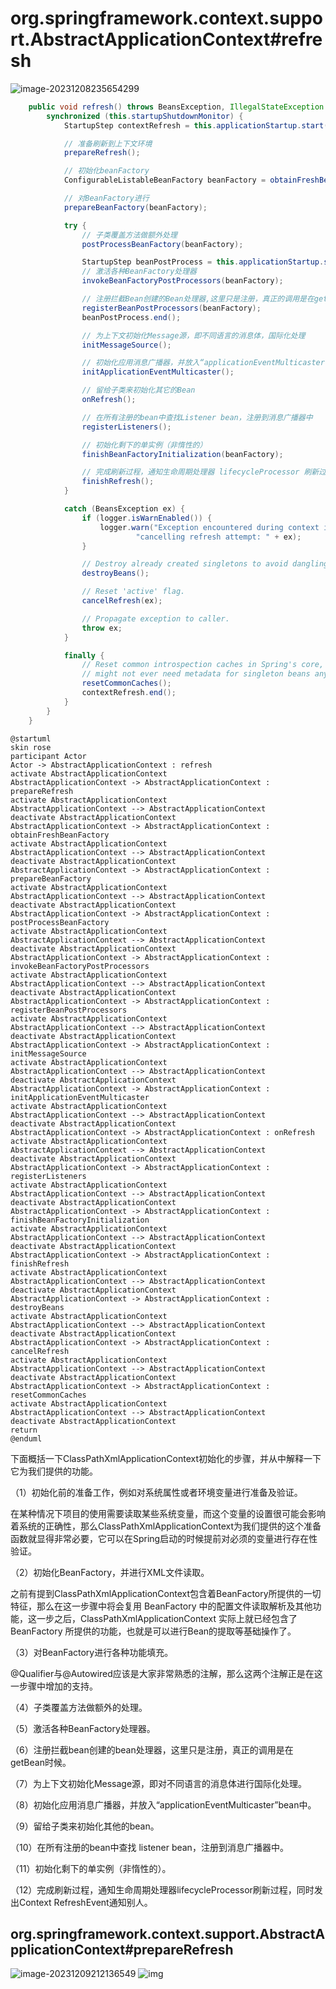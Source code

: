 # org.springframework.context.support.AbstractApplicationContext#refresh
![image-20231208235654299](https://gitee.com/ycfan/images/raw/master/img/image-20231208235654299.png)

```java
	public void refresh() throws BeansException, IllegalStateException {
		synchronized (this.startupShutdownMonitor) {
			StartupStep contextRefresh = this.applicationStartup.start("spring.context.refresh");

			// 准备刷新到上下文环境
			prepareRefresh();

			// 初始化beanFactory
			ConfigurableListableBeanFactory beanFactory = obtainFreshBeanFactory();

			// 对BeanFactory进行
			prepareBeanFactory(beanFactory);

			try {
				// 子类覆盖方法做额外处理
				postProcessBeanFactory(beanFactory);

				StartupStep beanPostProcess = this.applicationStartup.start("spring.context.beans.post-process");
				// 激活各种BeanFactory处理器
				invokeBeanFactoryPostProcessors(beanFactory);

				// 注册拦截Bean创建的Bean处理器,这里只是注册，真正的调用是在getBean时候
				registerBeanPostProcessors(beanFactory);
				beanPostProcess.end();

				// 为上下文初始化Message源，即不同语言的消息体，国际化处理
				initMessageSource();

				// 初始化应用消息广播器，并放入“applicationEventMulticaster”bean中
				initApplicationEventMulticaster();

				// 留给子类来初始化其它的Bean
				onRefresh();

				// 在所有注册的bean中查找Listener bean，注册到消息广播器中
				registerListeners();

				// 初始化剩下的单实例（非惰性的）
				finishBeanFactoryInitialization(beanFactory);

				// 完成刷新过程，通知生命周期处理器 lifecycleProcessor 刷新过程，同时发出ContextRefreshEvent通知别人
				finishRefresh();
			}

			catch (BeansException ex) {
				if (logger.isWarnEnabled()) {
					logger.warn("Exception encountered during context initialization - " +
							"cancelling refresh attempt: " + ex);
				}

				// Destroy already created singletons to avoid dangling resources.
				destroyBeans();

				// Reset 'active' flag.
				cancelRefresh(ex);

				// Propagate exception to caller.
				throw ex;
			}

			finally {
				// Reset common introspection caches in Spring's core, since we
				// might not ever need metadata for singleton beans anymore...
				resetCommonCaches();
				contextRefresh.end();
			}
		}
	}
```


```plantuml
@startuml  
skin rose
participant Actor  
Actor -> AbstractApplicationContext : refresh  
activate AbstractApplicationContext  
AbstractApplicationContext -> AbstractApplicationContext : prepareRefresh  
activate AbstractApplicationContext  
AbstractApplicationContext --> AbstractApplicationContext  
deactivate AbstractApplicationContext  
AbstractApplicationContext -> AbstractApplicationContext : obtainFreshBeanFactory  
activate AbstractApplicationContext  
AbstractApplicationContext --> AbstractApplicationContext  
deactivate AbstractApplicationContext  
AbstractApplicationContext -> AbstractApplicationContext : prepareBeanFactory  
activate AbstractApplicationContext  
AbstractApplicationContext --> AbstractApplicationContext  
deactivate AbstractApplicationContext  
AbstractApplicationContext -> AbstractApplicationContext : postProcessBeanFactory  
activate AbstractApplicationContext  
AbstractApplicationContext --> AbstractApplicationContext  
deactivate AbstractApplicationContext  
AbstractApplicationContext -> AbstractApplicationContext : invokeBeanFactoryPostProcessors  
activate AbstractApplicationContext  
AbstractApplicationContext --> AbstractApplicationContext  
deactivate AbstractApplicationContext  
AbstractApplicationContext -> AbstractApplicationContext : registerBeanPostProcessors  
activate AbstractApplicationContext  
AbstractApplicationContext --> AbstractApplicationContext  
deactivate AbstractApplicationContext  
AbstractApplicationContext -> AbstractApplicationContext : initMessageSource  
activate AbstractApplicationContext  
AbstractApplicationContext --> AbstractApplicationContext  
deactivate AbstractApplicationContext  
AbstractApplicationContext -> AbstractApplicationContext : initApplicationEventMulticaster  
activate AbstractApplicationContext  
AbstractApplicationContext --> AbstractApplicationContext  
deactivate AbstractApplicationContext  
AbstractApplicationContext -> AbstractApplicationContext : onRefresh  
activate AbstractApplicationContext  
AbstractApplicationContext --> AbstractApplicationContext  
deactivate AbstractApplicationContext  
AbstractApplicationContext -> AbstractApplicationContext : registerListeners  
activate AbstractApplicationContext  
AbstractApplicationContext --> AbstractApplicationContext  
deactivate AbstractApplicationContext  
AbstractApplicationContext -> AbstractApplicationContext : finishBeanFactoryInitialization  
activate AbstractApplicationContext  
AbstractApplicationContext --> AbstractApplicationContext  
deactivate AbstractApplicationContext  
AbstractApplicationContext -> AbstractApplicationContext : finishRefresh  
activate AbstractApplicationContext  
AbstractApplicationContext --> AbstractApplicationContext  
deactivate AbstractApplicationContext  
AbstractApplicationContext -> AbstractApplicationContext : destroyBeans  
activate AbstractApplicationContext  
AbstractApplicationContext --> AbstractApplicationContext  
deactivate AbstractApplicationContext  
AbstractApplicationContext -> AbstractApplicationContext : cancelRefresh  
activate AbstractApplicationContext  
AbstractApplicationContext --> AbstractApplicationContext  
deactivate AbstractApplicationContext  
AbstractApplicationContext -> AbstractApplicationContext : resetCommonCaches  
activate AbstractApplicationContext  
AbstractApplicationContext --> AbstractApplicationContext  
deactivate AbstractApplicationContext  
return  
@enduml
```
下面概括一下ClassPathXmlApplicationContext初始化的步骤，并从中解释一下它为我们提供的功能。

（1）初始化前的准备工作，例如对系统属性或者环境变量进行准备及验证。

在某种情况下项目的使用需要读取某些系统变量，而这个变量的设置很可能会影响着系统的正确性，那么ClassPathXmlApplicationContext为我们提供的这个准备函数就显得非常必要，它可以在Spring启动的时候提前对必须的变量进行存在性验证。

（2）初始化BeanFactory，并进行XML文件读取。

之前有提到ClassPathXmlApplicationContext包含着BeanFactory所提供的一切特征，那么在这一步骤中将会复用 BeanFactory 中的配置文件读取解析及其他功能，这一步之后，ClassPathXmlApplicationContext 实际上就已经包含了 BeanFactory 所提供的功能，也就是可以进行Bean的提取等基础操作了。

（3）对BeanFactory进行各种功能填充。

@Qualifier与@Autowired应该是大家非常熟悉的注解，那么这两个注解正是在这一步骤中增加的支持。

（4）子类覆盖方法做额外的处理。

（5）激活各种BeanFactory处理器。

（6）注册拦截bean创建的bean处理器，这里只是注册，真正的调用是在getBean时候。

（7）为上下文初始化Message源，即对不同语言的消息体进行国际化处理。

（8）初始化应用消息广播器，并放入“applicationEventMulticaster”bean中。

（9）留给子类来初始化其他的bean。

（10）在所有注册的bean中查找 listener bean，注册到消息广播器中。

（11）初始化剩下的单实例（非惰性的）。

（12）完成刷新过程，通知生命周期处理器lifecycleProcessor刷新过程，同时发出Context RefreshEvent通知别人。

## org.springframework.context.support.AbstractApplicationContext#prepareRefresh

![image-20231209212136549](https://gitee.com/ycfan/images/raw/master/img/image-20231209212136549.png)
![img](https://gitee.com/ycfan/images/raw/master/img/1324014-20200511011711402-1211477672.png)